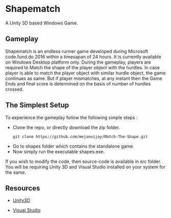 # Shapematch
  A Unity 3D based Windows Game.
 
## Gameplay 
  Shapematch is an endless runner game developed during Microsoft code.fund.do 2016 within a timesapan of 24 hours. It is currently available on Windows Desktop platform only. During the gameplay, players are required to Match the shape of the player object with the hurdles. In case player is able to match the player object with similar hurdle object, the game continues as same. But if player mismatches, at any instant then the Game Ends and final score is determined on the basis of number of hurdles crossed.
  
## The Simplest Setup
   To experience the gameplay follow the following simple steps :
   
   * Clone the repo, or directly download the zip folder. 
      ```
      git clone https://github.com/mejanvijay/Match-The-Shape.git
      ```
   * Go to shapes folder which contains the standalone game.
   * Now simply run the executable shapes.exe.
   
If you wish to modify the code, then source-code is available in src folder. You will be requiring Unity 3D and Visual Studio installed on your system for the same.

## Resources
  * [Unity3D](https://unity3d.com)
  
  * [Visual Studio](https://www.visualstudio.com/downloads/)
